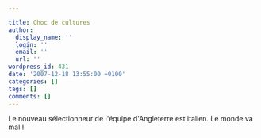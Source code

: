 ```yaml
---

title: Choc de cultures
author:
  display_name: ''
  login: ''
  email: ''
  url: ''
wordpress_id: 431
date: '2007-12-18 13:55:00 +0100'
categories: []
tags: []
comments: []
---
```

Le nouveau sélectionneur de l'équipe d'Angleterre est italien. Le monde va mal !
